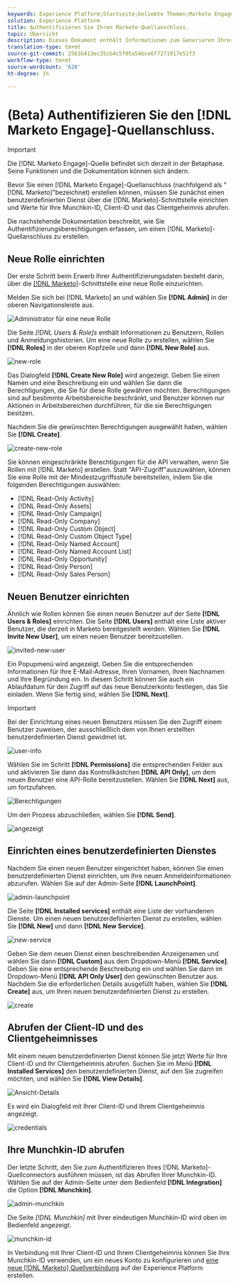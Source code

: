 ```yaml
---
keywords: Experience Platform;Startseite;beliebte Themen;Marketo Engage;Markieren;Markieren
solution: Experience Platform
title: Authentifizieren Sie Ihren Marketo-Quellanschluss.
topic: Übersicht
description: Dieses Dokument enthält Informationen zum Generieren Ihrer Marketo-Authentifizierungsberechtigungen.
translation-type: tm+mt
source-git-commit: 2563b413ec35cb4c5f05a54bce6f7271917e51f3
workflow-type: tm+mt
source-wordcount: '620'
ht-degree: 1%

---
```



# (Beta) Authentifizieren Sie den [!DNL Marketo Engage]-Quellanschluss.

>[!IMPORTANT]
>
>Die [!DNL Marketo Engage]-Quelle befindet sich derzeit in der Betaphase. Seine Funktionen und die Dokumentation können sich ändern.

Bevor Sie einen [!DNL Marketo Engage]-Quellanschluss (nachfolgend als &quot;[!DNL Marketo]&quot;bezeichnet) erstellen können, müssen Sie zunächst einen benutzerdefinierten Dienst über die [!DNL Marketo]-Schnittstelle einrichten und Werte für Ihre Munchkin-ID, Client-ID und das Clientgeheimnis abrufen.

Die nachstehende Dokumentation beschreibt, wie Sie Authentifizierungsberechtigungen erfassen, um einen [!DNL Marketo]-Quellanschluss zu erstellen.

## Neue Rolle einrichten

Der erste Schritt beim Erwerb Ihrer Authentifizierungsdaten besteht darin, über die [[!DNL Marketo]](https://app-sjint.marketo.com/#MM0A1)-Schnittstelle eine neue Rolle einzurichten.

Melden Sie sich bei [!DNL Marketo] an und wählen Sie **[!DNL Admin]** in der oberen Navigationsleiste aus.

![Administrator für eine neue Rolle](../images/marketo/home.png)

Die Seite *[!DNL Users & Role]s* enthält Informationen zu Benutzern, Rollen und Anmeldungshistorien. Um eine neue Rolle zu erstellen, wählen Sie **[!DNL Roles]** in der oberen Kopfzeile und dann **[!DNL New Role]** aus.

![new-role](../images/marketo/new-role.png)

Das Dialogfeld **[!DNL Create New Role]** wird angezeigt. Geben Sie einen Namen und eine Beschreibung ein und wählen Sie dann die Berechtigungen, die Sie für diese Rolle gewähren möchten. Berechtigungen sind auf bestimmte Arbeitsbereiche beschränkt, und Benutzer können nur Aktionen in Arbeitsbereichen durchführen, für die sie Berechtigungen besitzen.

Nachdem Sie die gewünschten Berechtigungen ausgewählt haben, wählen Sie **[!DNL Create]**.

![create-new-role](../images/marketo/create-new-role.png)

Sie können eingeschränkte Berechtigungen für die API verwalten, wenn Sie Rollen mit [!DNL Marketo] erstellen. Statt &quot;API-Zugriff&quot;auszuwählen, können Sie eine Rolle mit der Mindestzugriffsstufe bereitstellen, indem Sie die folgenden Berechtigungen auswählen:

* [!DNL Read-Only Activity]
* [!DNL Read-Only Assets]
* [!DNL Read-Only Campaign]
* [!DNL Read-Only Company]
* [!DNL Read-Only Custom Object]
* [!DNL Read-Only Custom Object Type]
* [!DNL Read-Only Named Account]
* [!DNL Read-Only Named Account List]
* [!DNL Read-Only Opportunity]
* [!DNL Read-Only Person]
* [!DNL Read-Only Sales Person]

## Neuen Benutzer einrichten

Ähnlich wie Rollen können Sie einen neuen Benutzer auf der Seite **[!DNL Users & Roles]** einrichten. Die Seite **[!DNL Users]** enthält eine Liste aktiver Benutzer, die derzeit in Marketo bereitgestellt werden. Wählen Sie **[!DNL Invite New User]**, um einen neuen Benutzer bereitzustellen.

![invited-new-user](../images/marketo/invite-new-user.png)

Ein Popupmenü wird angezeigt. Geben Sie die entsprechenden Informationen für Ihre E-Mail-Adresse, Ihren Vornamen, Ihren Nachnamen und Ihre Begründung ein. In diesem Schritt können Sie auch ein Ablaufdatum für den Zugriff auf das neue Benutzerkonto festlegen, das Sie einladen. Wenn Sie fertig sind, wählen Sie **[!DNL Next]**.

>[!IMPORTANT]
>
>Bei der Einrichtung eines neuen Benutzers müssen Sie den Zugriff einem Benutzer zuweisen, der ausschließlich dem von Ihnen erstellten benutzerdefinierten Dienst gewidmet ist.

![user-info](../images/marketo/new-user-info.png)

Wählen Sie im Schritt **[!DNL Permissions]** die entsprechenden Felder aus und aktivieren Sie dann das Kontrollkästchen **[!DNL API Only]**, um dem neuen Benutzer eine API-Rolle bereitzustellen. Wählen Sie **[!DNL Next]** aus, um fortzufahren.

![Berechtigungen](../images/marketo/permissions.png)

Um den Prozess abzuschließen, wählen Sie **[!DNL Send]**.

![angezeigt](../images/marketo/message.png)

## Einrichten eines benutzerdefinierten Dienstes

Nachdem Sie einen neuen Benutzer eingerichtet haben, können Sie einen benutzerdefinierten Dienst einrichten, um Ihre neuen Anmeldeinformationen abzurufen. Wählen Sie auf der Admin-Seite **[!DNL LaunchPoint]**.

![admin-launchpoint](../images/marketo/admin-launchpoint.png)

Die Seite **[!DNL Installed services]** enthält eine Liste der vorhandenen Dienste. Um einen neuen benutzerdefinierten Dienst zu erstellen, wählen Sie **[!DNL New]** und dann **[!DNL New Service]**.

![new-service](../images/marketo/new-service.png)

Geben Sie dem neuen Dienst einen beschreibenden Anzeigenamen und wählen Sie dann **[!DNL Custom]** aus dem Dropdown-Menü **[!DNL Service]**. Geben Sie eine entsprechende Beschreibung ein und wählen Sie dann im Dropdown-Menü **[!DNL API Only User]** den gewünschten Benutzer aus. Nachdem Sie die erforderlichen Details ausgefüllt haben, wählen Sie **[!DNL Create]** aus, um Ihren neuen benutzerdefinierten Dienst zu erstellen.

![create](../images/marketo/create.png)

## Abrufen der Client-ID und des Clientgeheimnisses

Mit einem neuen benutzerdefinierten Dienst können Sie jetzt Werte für Ihre Client-ID und Ihr Clientgeheimnis abrufen. Suchen Sie im Menü **[!DNL Installed Services]** den benutzerdefinierten Dienst, auf den Sie zugreifen möchten, und wählen Sie **[!DNL View Details]**.

![Ansicht-Details](../images/marketo/view-details.png)

Es wird ein Dialogfeld mit Ihrer Client-ID und Ihrem Clientgeheimnis angezeigt.

![credentials](../images/marketo/credentials.png)

## Ihre Munchkin-ID abrufen

Der letzte Schritt, den Sie zum Authentifizieren Ihres [!DNL Marketo]-Quellconnectors ausführen müssen, ist das Abrufen Ihrer Munchkin-ID. Wählen Sie auf der Admin-Seite unter dem Bedienfeld **[!DNL Integration]** die Option **[!DNL Munchkin]**.

![admin-munchkin](../images/marketo/admin-munchkin.png)

Die Seite *[!DNL Munchkin]* mit Ihrer eindeutigen Munchkin-ID wird oben im Bedienfeld angezeigt.

![munchkin-id](../images/marketo/munchkin-id.png)

In Verbindung mit Ihrer Client-ID und Ihrem Clientgeheimnis können Sie Ihre Munchkin-ID verwenden, um ein neues Konto zu konfigurieren und [eine neue  [!DNL Marketo] Quellverbindung](../../../tutorials/ui/create/adobe-applications/marketo.md) auf der Experience Platform erstellen.
